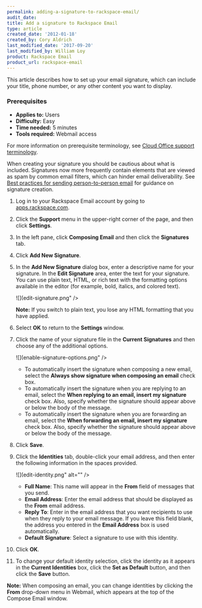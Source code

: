 ```yaml
---
permalink: adding-a-signature-to-rackspace-email/
audit_date:
title: Add a signature to Rackspace Email
type: article
created_date: '2012-01-18'
created_by: Cory Aldrich
last_modified_date: '2017-09-20'
last_modified_by: William Loy
product: Rackspace Email
product_url: rackspace-email
---
```



This article describes how to set up your email signature, which can include your title, phone number, or any other content you want to display.

### Prerequisites

- **Applies to:** Users
- **Difficulty:** Easy
- **Time needed:** 5 minutes
- **Tools required:** Webmail access

For more information on prerequisite terminology, see [Cloud Office support terminology](/support/how-to/cloud-office-support-terminology).

When creating your signature you should be cautious about what is included. Signatures now more frequently contain elements that are viewed as spam by common email filters, which can hinder email deliverability. See [Best practices for sending person-to-person email](/support/how-to/best-practices-for-sending-person-to-person-email) for guidance on signature creation.

1. Log in to your Rackspace Email account by going to [apps.rackspace.com](https://apps.rackspace.com).

2. Click the **Support** menu in the upper-right corner of the page, and then click **Settings**.

3. In the left pane, click **Composing Email** and then click the **Signatures** tab.

4. Click **Add New Signature**.

5. In the **Add New Signature** dialog box, enter a descriptive name for your signature. In the **Edit Signature** area, enter the text for your signature. You can use plain text, HTML, or rich text with the formatting options available in the editor (for example, bold, italics, and colored text).

    ![](edit-signature.png" />

    **Note:** If you switch to plain text, you lose any HTML formatting that you have applied.

6. Select **OK** to return to the **Settings** window.

7. Click the name of your signature file in the **Current Signatures** and then choose any of the additional options.

    ![](enable-signature-options.png" />

    - To automatically insert the signature when composing a new email, select the **Always show signature when composing an email** check box.
    - To automatically insert the signature when you are replying to an email, select the **When replying to an email, insert my signature** check box. Also, specify whether the signature should appear above or below the body of the message.
    - To automatically insert the signature when you are forwarding an email, select the **When forwarding an email, insert my signature** check box. Also, specify whether the signature should appear above or below the body of the message.

8. Click **Save**.

9. Click the **Identities** tab, double-click your email address, and then enter the following information in the spaces provided.

    ![](edit-identity.png" alt="" />

    - **Full Name**: This name will appear in the **From** field of messages that you send.
    - **Email Address**: Enter the email address that should be displayed as the **From** email address.
    - **Reply To**: Enter in the email address that you want recipients to use when they reply to your email message. If you leave this field blank, the address you entered in the **Email Address** box is used automatically.
    - **Default Signature**: Select a signature to use with this identity.

10. Click **OK**.

10. To change your default identity selection, click the identity as it appears in the **Current Identities** box, click the **Set as Default** button, and then click the **Save** button.

**Note:** When composing an email, you can change identities by clicking the **From** drop-down menu in Webmail, which appears at the top of the Compose Email window.
